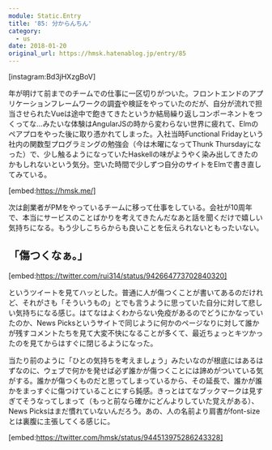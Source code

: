 ```yaml
---
module: Static.Entry
title: '85: 分からんちん'
category:
  - us
date: 2018-01-20
original_url: https://hmsk.hatenablog.jp/entry/85
---
```


[instagram:Bd3jHXzgBoV]

年が明けて前までのチームでの仕事に一区切りがついた。フロントエンドのアプリケーションフレームワークの調査や検証をやっていたのだが、自分が流れで担当させられたVueは途中で飽きてきたというか結局繰り返しコンポーネントをつくってな...みたいな体験はAngularJSの時から変わらない世界に疲れて、Elmのペアプロをやった後に取り憑かれてしまった。入社当時Functional Fridayという社内の関数型プログラミングの勉強会（今は木曜になってThunk Thursdayになった）で、少し触るようになっていたHaskellの味がようやく染み出してきたのかもしれないという気分。空いた時間で少しずつ自分のサイトをElmで書き直してみている。

[embed:https://hmsk.me/]

次は創業者がPMをやっているチームに移って仕事をしている。会社が10周年で、本当にサービスのことばかりを考えてきたんだなあと話を聞くだけで嬉しい気持ちになる。もう少しこちらからも良いことを伝えられないともったいない。

## 「傷つくなぁ。」

[embed:https://twitter.com/rui314/status/942664773702840320]

というツイートを見てハッとした。普通に人が傷つくことが書いてあるのだけれど、それがさも「そういうもの」とでも言うように思っていた自分に対して悲しい気持ちになる感じ。はてなはよくわからない免疫があるのでどうにかなっていたのか、News Picksというサイトで同じように何かのページなりに対して誰かが残すコメントたちを見て大変不快になることが多くて、最近ちょっとキツかったのを見てからはすぐに閉じるようになった。

当たり前のように「ひとの気持ちを考えましょう」みたいなのが根底にはあるはずなのに、ウェブで何かを発せば必ず誰かが傷つくことには諦めがついている気がする。誰かが傷つくものだと思ってしまっているから、その延長で、誰かが誰かをまっすぐに傷つけていることにすら鈍感。きっとはてなブックマークは見すぎてそうなってしまって（もっと前なら確かにどんよりしていた覚えがある）、News Picksはまだ慣れていないんだろう。あの、人の名前より肩書がfont-sizeとは裏腹に主張してくる感じに。

[embed:https://twitter.com/hmsk/status/944513975286243328]
